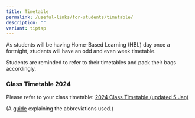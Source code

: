 ```yaml
---
title: Timetable
permalink: /useful-links/for-students/timetable/
description: ""
variant: tiptap
---
```

<p>As students will be having Home-Based Learning (HBL) day once a fortnight, students will have an odd and even week timetable.</p><p>Students are reminded to refer to their timetables and pack their bags accordingly.</p><p></p><h3><strong>Class Timetable 2024</strong></h3><p>Please refer to&nbsp;your class timetable: <a href="/files/Useful Links/For Students/Class_Timetable_2024_Sem_1_5_Jan.pdf" rel="noopener noreferrer nofollow" target="_blank">2024 Class Timetable (updated 5 Jan)</a></p><p>(A&nbsp;<a href="/files/Useful%20Links/For%20Students/Timetable%20Abbreviations%202021%20Sem%202.pdf" rel="noopener noreferrer nofollow" target="_blank">guide</a>&nbsp;explaining the abbreviations used.)</p>